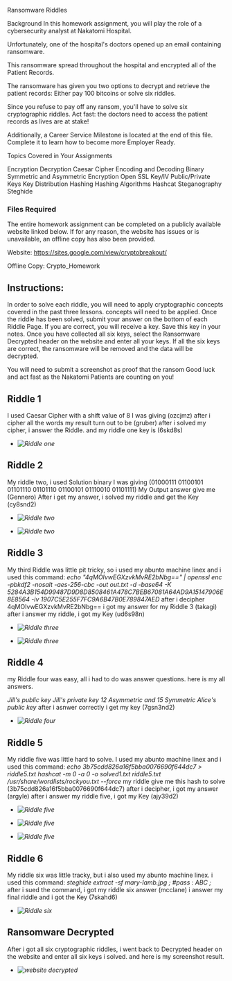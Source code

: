 Ransomware Riddles

Background
In this homework assignment, you will play the role of a cybersecurity analyst at Nakatomi Hospital.


Unfortunately, one of the hospital's doctors opened up an email containing ransomware.


This ransomware spread throughout the hospital and encrypted all of the Patient Records.


The ransomware has given you two options to decrypt and retrieve the patient records: Either pay 100 bitcoins or solve six riddles.


Since you refuse to pay off any ransom, you'll have to solve six cryptographic riddles. Act fast: the doctors need to access the patient records as lives are at stake!


Additionally, a Career Service Milestone is located at the end of this file. Complete it to learn how to become more Employer Ready.

Topics Covered in Your Assignments

Encryption
Decryption
Caesar Cipher
Encoding and Decoding
Binary
Symmetric and Asymmetric Encryption
Open SSL
Key/IV
Public/Private Keys
Key Distribution
Hashing
Hashing Algorithms
Hashcat
Steganography
Steghide


### Files Required
The entire homework assignment can be completed on a publicly available website linked below. If for any reason, the website has issues or is unavailable, an offline copy has also been provided.

Website: https://sites.google.com/view/cryptobreakout/

Offline Copy: Crypto_Homework


## Instructions:

In order to solve each riddle, you will need to apply cryptographic concepts covered in the past three lessons.
concepts will need to be applied.
Once the riddle has been solved, submit your answer on the bottom of each Riddle Page.
If you are correct, you will receive a key. Save this key in your notes.
Once you have collected all six keys, select the Ransomware Decrypted header on the website and enter all your keys.
If all the six keys are correct, the ransomware will be removed and the data will be decrypted.

You will need to submit a screenshot as proof that the ransom
Good luck and act fast as the Nakatomi Patients are counting on you!

## Riddle 1

I used  Caesar Cipher with a shift value of 8
I was giving  (ozcjmz)
after i cipher all the words my result turn out to be (gruber)
after i solved my cipher, i answer the Riddle. 
and my riddle one key is (6skd8s)

- *![Riddle one](./Images/snap_1.PNG)*


## Riddle 2

My riddle two, i used Solution binary 
I was giving (01000111 01100101 01101110 01101110 01100101 01110010 01101111)
My Output answer give me (Gennero)
After i get my answer, i solved my riddle and get the Key  (cy8snd2)

- *![Riddle two](./Images/snap_x.PNG)*

- *![Riddle two](./Images/snap_2.PNG)*

## Riddle 3

My third Riddle was little pit tricky, so i used my abunto machine linex and i used this command: 
*echo "4qMOIvwEGXzvkMvRE2bNbg==" | openssl enc -pbkdf2 -nosalt -aes-256-cbc -out out.txt -d -base64 -K 5284A3B154D99487D9D8D8508461A478C7BEB67081A64AD9A15147906E8E8564 -iv 1907C5E255F7FC9A6B47B0E789847AED*
after i decipher  4qMOIvwEGXzvkMvRE2bNbg==
i got my answer for my Riddle 3 (takagi)
after i answer my riddle, i got my Key  (ud6s98n)

- *![Riddle three](./Images/snap_y.PNG)*

- *![Riddle three](./Images/snap_3.PNG)*

## Riddle 4

my Riddle four was easy, all i had to do was answer questions. 
here is my all answers.

*Jill's public key*
*Jill's private key*
*12 Asymmetric and 15 Symmetric*
*Alice's public key*
after i asnwer correctly i get my key (7gsn3nd2)

- *![Riddle four](./Images/snap_4.PNG)*

## Riddle 5

My riddle five was little hard to solve. I used my abunto machine linex and i used this command:
*echo 3b75cdd826a16f5bba0076690f644dc7 > riddle5.txt*
*hashcat -m 0 -a 0 -o solved1.txt riddle5.txt /usr/share/wordlists/rockyou.txt --force*
my riddle give me this hash to solve (3b75cdd826a16f5bba0076690f644dc7)
after i decipher, i got my answer (argyle)
after i answer my riddle five, i got my Key (ajy39d2)

- *![Riddle five](./Images/snap_5.PNG)*

- *![Riddle five](./Images/snap_8.PNG)*

- *![Riddle five](./Images/snap_9.PNG)*

## Riddle 6

My riddle six was little tracky, but i also used my abunto machine linex.
i used this command: 
*steghide extract -sf mary-lamb.jpg ; #pass : ABC ;*
after i sued the command, i got my riddle six answer (mcclane)
i answer my final riddle and i got the Key  (7skahd6)

- *![Riddle six](./Images/snap_6.PNG)*

## Ransomware Decrypted

After i got all  six cryptographic riddles, i went back to Decrypted header on the website and enter all six keys i solved.
and here is my screenshot result.

- *![website decrypted](./Images/snap_7.PNG)*
